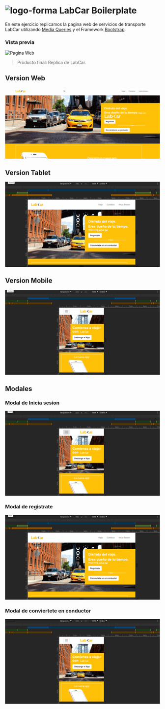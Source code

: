 # ![logo-forma](https://github.com/Gloper98/lab-car-boilerplate/raw/master/assets/images/logoForma.png "LabCar") LabCar Boilerplate
En este ejercicio replicamos la pagina web de servicios de transporte LabCar utilizando [Media Queries](https://developer.mozilla.org/en-US/docs/Web/CSS/Media_Queries/Using_media_queries) y el Framework [Bootstrap](https://getbootstrap.com/).

### Vista previa
![Pagina Web](https://github.com/Gloper98/lab-car-boilerplate/raw/master/assets/images/vista-previa.gif "LabCar")
>Producto final: Replica de LabCar.
## Version Web
![Pagina Web](https://github.com/Gloper98/lab-car-boilerplate/raw/master/assets/images/web-version.gif "LabCar")
## Version Tablet
![Pagina Web](https://github.com/Gloper98/lab-car-boilerplate/raw/master/assets/images/tablet-version.gif "LabCar")
## Version Mobile
![Pagina Web](https://github.com/Gloper98/lab-car-boilerplate/raw/master/assets/images/mobile-version.gif "LabCar")
## Modales
### Modal de Inicia sesion
![Pagina Web](https://github.com/Gloper98/lab-car-boilerplate/raw/master/assets/images/inicia-sesion.gif "LabCar")
### Modal de registrate
![Pagina Web](https://github.com/Gloper98/lab-car-boilerplate/raw/master/assets/images/registrate.gif "LabCar")
### Modal de conviertete en conductor
![Pagina Web](https://github.com/Gloper98/lab-car-boilerplate/raw/master/assets/images/conduce-registro.gif "LabCar")
